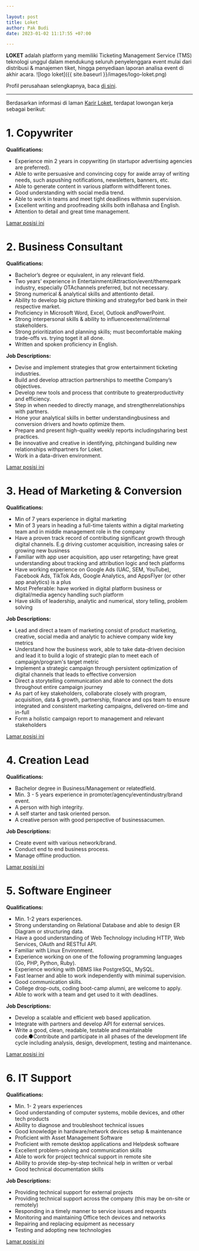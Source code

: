 ```yaml
---

layout: post
title: Loket
author: Pak Budi
date: 2023-01-02 11:17:55 +07:00

---
```


**LOKET** adalah platform yang memiliki Ticketing Management Service (TMS) teknologi unggul dalam mendukung seluruh penyelenggara event mulai dari distribusi & manajemen tiket, hingga penyediaan laporan analisa event di akhir acara.
![logo loket]({{ site.baseurl }}/images/logo-loket.png)

Profil perusahaan selengkapnya, baca [di sini](https://www.loket.com/tentang-kami).

---

Berdasarkan informasi di laman [Karir Loket](https://www.loket.com/karir), terdapat lowongan kerja sebagai berikut:

# 1. Copywriter

**Qualifications:**

- Experience min 2 years in copywriting (in startupor advertising agencies are preferred).
- Able to write persuasive and convincing copy for awide array of writing needs, such aspushing notifications, newsletters, banners, etc.
- Able to generate content in various platform withdifferent tones.
- Good understanding with social media trend.
- Able to work in teams and meet tight deadlines withmin supervision.
- Excellent writing and proofreading skills both inBahasa and English.
- Attention to detail and great time management.

<div class="apply"><a href="mailto:recruitment.loket@gojek.com?subject=Copywriter - [Your Full Name]">Lamar posisi ini</a></div>

# 2. Business Consultant

**Qualifications:**

- Bachelor’s degree or equivalent, in any relevant field.
- Two years’ experience in Entertainment/Attraction/event/themepark industry, especially OTAchannels preferred, but not necessary.
- Strong numerical & analytical skills and attentionto detail.
- Ability to develop big picture thinking and strategyfor bed bank in their respective market.
- Proficiency in Microsoft Word, Excel, Outlook andPowerPoint.
- Strong interpersonal skills & ability to influenceexternal/internal stakeholders.
- Strong prioritization and planning skills; must becomfortable making trade-offs vs. trying toget it all done.
- Written and spoken proficiency in English.

**Job Descriptions:**

- Devise and implement strategies that grow entertainment ticketing industries.
- Build and develop attraction partnerships to meetthe Company’s objectives.
- Develop new tools and process that contribute to greaterproductivity and efficiency.
- Step in when needed to directly manage, and strengthenrelationships with partners.
- Hone your analytical skills in better understandingbusiness and conversion drivers and howto optimize them.
- Prepare and present high-quality weekly reports includingsharing best practices.
- Be innovative and creative in identifying, pitchingand building new relationships withpartners for Loket.
- Work in a data-driven environment.

<div class="apply"><a href="mailto:recruitment.loket@gojek.com?subject=Business Consultant - [Your Full Name]">Lamar posisi ini</a></div>

# 3. Head of Marketing & Conversion

**Qualifications:**

- Min of 7 years experience in digital marketing
- Min of 3 years in heading a full-time talents within a digital marketing team and in middle management role in the company
- Have a proven track record of contributing significant growth through digital channels. E.g driving customer acquisition, increasing sales or growing new business
- Familiar with app user acquisition, app user retargeting; have great understanding about tracking and attribution logic and tech platforms
- Have working experience on Google Ads (UAC, SEM, YouTube), Facebook Ads, TikTok Ads, Google Analytics, and AppsFlyer (or other app analytics) is a plus
- Most Preferable: have worked in digital platform business or digital/media agency handling such platform
- Have skills of leadership, analytic and numerical, story telling, problem solving

**Job Descriptions:**

- Lead and direct a team of marketing consist of product marketing, creative, social media and analytic to achieve company wide key metrics
- Understand how the business work, able to take data-driven decision and lead it to build a logic of strategic plan to meet each of campaign/program's target metric
- Implement a strategic campaign through persistent optimization of digital channels that leads to effective conversion
- Direct a storytelling communication and able to connect the dots throughout entire campaign journey
- As part of key stakeholders, collaborate closely with program, acquisition, data & growth, partnership, finance and ops team to ensure integrated and consistent marketing campaigns, delivered on-time and in-full
- Form a holistic campaign report to management and relevant stakeholders

<div class="apply"><a href="mailto:recruitment.loket@gojek.com?subject=Head of Marketing & Conversion - [Your Full Name]">Lamar posisi ini</a></div>

# 4. Creation Lead

**Qualifications:**

- Bachelor degree in Business/Management or relatedfield.
- Min. 3 - 5 years experience in promoter/agency/eventindustry/brand event.
- A person with high integrity.
- A self starter and task oriented person.
- A creative person with good perspective of businessacumen.

**Job Descriptions:**

- Create event with various network/brand.
- Conduct end to end business process.
- Manage offline production.

<div class="apply"><a href="mailto:recruitment.loket@gojek.com?subject=Creation Lead - [Your Full Name]">Lamar posisi ini</a></div>

# 5. Software Engineer

**Qualifications:**

- Min. 1-2 years experiences.
- Strong understanding on Relational Database and able to design ER Diagram or structuring data.
- Have a good understanding of Web Technology including HTTP, Web Services, OAuth and RESTful API.
- Familiar with Linux Environment.
- Experience working on one of the following programming languages (Go, PHP, Python, Ruby).
- Experience working with DBMS like PostgreSQL, MySQL.
- Fast learner and able to work independently with minimal supervision.
- Good communication skills.
- College drop-outs, coding boot-camp alumni, are welcome to apply.
- Able to work with a team and get used to it with deadlines.

**Job Descriptions:**

- Develop a scalable and efficient web based application.
- Integrate with partners and develop API for external services.
- Write a good, clean, readable, testable and maintainable code.●Contribute and participate in all phases of the development life cycle including analysis, design, development, testing and maintenance.

<div class="apply"><a href="mailto:recruitment.loket@gojek.com?subject=Software Engineer - [Your Full Name]">Lamar posisi ini</a></div>

# 6. IT Support

**Qualifications:**

- Min. 1- 2 years experiences
- Good understanding of computer systems, mobile devices, and other tech products
- Ability to diagnose and troubleshoot technical issues
- Good knowledge in hardware/network devices setup & maintenance
- Proficient with Asset Management Software
- Proficient with remote desktop applications and Helpdesk software
- Excellent problem-solving and communication skills
- Able to work for project technical support in remote site
- Ability to provide step-by-step technical help in written or verbal
- Good technical documentation skills

**Job Descriptions:**

- Providing technical support for external projects
- Providing technical support across the company (this may be on-site or remotely)
- Responding in a timely manner to service issues and requests
- Monitoring and maintaining Office tech devices and networks
- Repairing and replacing equipment as necessary
- Testing and adopting new technologies

<div class="apply"><a href="mailto:recruitment.loket@gojek.com?subject=IT Support - [Your Full Name]">Lamar posisi ini</a></div>
